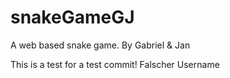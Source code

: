 # snakeGameGJ
A web based snake game. By Gabriel &amp; Jan

This is a test for a test commit!
Falscher Username